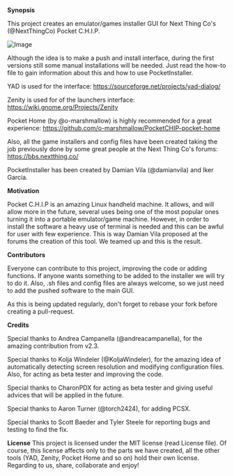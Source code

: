 **Synopsis** 

This project creates an emulator/games installer GUI for Next Thing Co's (@NextThingCo) Pocket C.H.I.P. 

![Image](https://github.com/IkerGarcia/PocketInstaller/blob/master/logo.png) 

Although the idea is to make a push and install interface, during the first versions still some manual installations will be needed. Just read the how-to file to gain information about this and how to use PocketInstaller. 

YAD is used for the interface:
https://sourceforge.net/projects/yad-dialog/ 

Zenity is used for of the launchers interface: 
https://wiki.gnome.org/Projects/Zenity 

Pocket Home (by @o-marshmallow) is highly recommended for a great experience: 
https://github.com/o-marshmallow/PocketCHIP-pocket-home 

Also, all the game installers and config files have been created taking the job previously done by some great people at the Next Thing Co's forums: 
https://bbs.nextthing.co/ 

PocketInstaller has been created by Damian Vila (@damianvila) and Iker García. 

**Motivation** 

Pocket C.H.I.P is an amazing Linux handheld machine. It allows, and will allow more in the future, several uses being one of the most popular ones turning it into a portable emulator/game machine. However, in order to install the software a heavy use of terminal is needed and this can be awful for user with few experience. This is way Damian Vila proposed at the forums the creation of this tool. We teamed up and this is the result. 

**Contributors** 

Everyone can contribute to this project, improving the code or adding functions. If anyone wants something to be added to the installer we will try to do it. Also, .sh files and config files are always welcome, so we just need to add the pushed software to the main GUI.

As this is being updated regularly, don't forget to rebase your fork before creating a pull-request. 

**Credits**

Special thanks to Andrea Campanella (@andreacampanella), for the amazing contribution from v2.3.

Special thanks to Kolja Windeler (@KoljaWindeler), for the amazing idea of automatically detecting screen resolution and modifying configuration files. Also, for acting as beta tester and improving the code.

Special thanks to CharonPDX for acting as beta tester and giving useful advices that will be applied in the future.

Special thanks to Aaron Turner (@torch2424), for adding PCSX.

Special thanks to Scott Baeder and Tyler Steele for reporting bugs and testing to find the fix.

**License** This project is licensed under the MIT license (read License file). Of course, this license affects only to the parts we have created, all the other tools (YAD, Zenity, Pocket Home and so on) hold their own license. Regarding to us, share, collaborate and enjoy!
